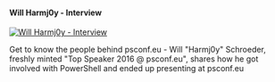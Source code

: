 ﻿#### Will Harmj0y - Interview

[![Will Harmj0y - Interview](https://i4.ytimg.com/vi/wuwAUuIHTM8/hqdefault.jpg "Will Harmj0y - Interview")](https://www.youtube.com/watch?v=wuwAUuIHTM8)

Get to know the people behind psconf.eu - Will "Harmj0y" Schroeder, freshly minted "Top Speaker 2016 @ psconf.eu", shares how he got involved with PowerShell and ended up presenting at psconf.eu


